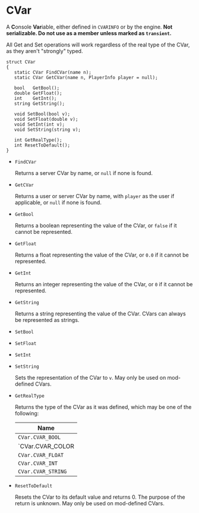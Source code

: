 # CVar

A **C**onsole **Var**iable, either defined in `CVARINFO` or by the engine.
**Not serializable. Do not use as a member unless marked as `transient`.**

All Get and Set operations will work regardless of the real type of the CVar,
as they aren't "strongly" typed.

```
struct CVar
{
   static CVar FindCVar(name n);
   static CVar GetCVar(name n, PlayerInfo player = null);

   bool   GetBool();
   double GetFloat();
   int    GetInt();
   string GetString();

   void SetBool(bool v);
   void SetFloat(double v);
   void SetInt(int v);
   void SetString(string v);

   int GetRealType();
   int ResetToDefault();
}
```

- `FindCVar`

   Returns a server CVar by name, or `null` if none is found.

- `GetCVar`

   Returns a user or server CVar by name, with `player` as the user if
   applicable, or `null` if none is found.

- `GetBool`

   Returns a boolean representing the value of the CVar, or `false` if it
   cannot be represented.

- `GetFloat`

   Returns a float representing the value of the CVar, or `0.0` if it cannot be
   represented.

- `GetInt`

   Returns an integer representing the value of the CVar, or `0` if it cannot
   be represented.

- `GetString`

   Returns a string representing the value of the CVar. CVars can always be
   represented as strings.

- `SetBool`
- `SetFloat`
- `SetInt`
- `SetString`

   Sets the representation of the CVar to `v`. May only be used on mod-defined
   CVars.

- `GetRealType`

   Returns the type of the CVar as it was defined, which may be one of the
   following:

   | Name               |
   | ----               |
   | `CVar.CVAR_BOOL`   |
   | `CVar.CVAR_COLOR  |
   | `CVar.CVAR_FLOAT`  |
   | `CVar.CVAR_INT`    |
   | `CVar.CVAR_STRING` |

- `ResetToDefault`

   Resets the CVar to its default value and returns 0. The purpose of the
   return is unknown. May only be used on mod-defined CVars.

<!-- EOF -->
